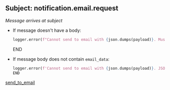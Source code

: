 ## Subject: notification.email.request

_Message arrives at subject_

* If message doesn't have a body:
  ```python
  logger.error(f"Cannot send to email with {json.dumps(payload)}. Must include body in request")
  ```
  END

* If message body does not contain `email_data`:

  ```python
  logger.error(f'Cannot send to email with {json.dumps(payload)}. JSON malformed"')
  END
  ```
[send_to_email](../repositories/email_repository/send_to_email.md)